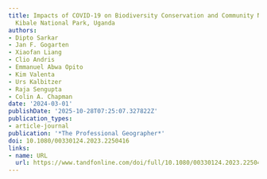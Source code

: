 ```yaml
---
title: Impacts of COVID-19 on Biodiversity Conservation and Community Networks at
  Kibale National Park, Uganda
authors:
- Dipto Sarkar
- Jan F. Gogarten
- Xiaofan Liang
- Clio Andris
- Emmanuel Abwa Opito
- Kim Valenta
- Urs Kalbitzer
- Raja Sengupta
- Colin A. Chapman
date: '2024-03-01'
publishDate: '2025-10-28T07:25:07.327822Z'
publication_types:
- article-journal
publication: '*The Professional Geographer*'
doi: 10.1080/00330124.2023.2250416
links:
- name: URL
  url: https://www.tandfonline.com/doi/full/10.1080/00330124.2023.2250416
---
```

